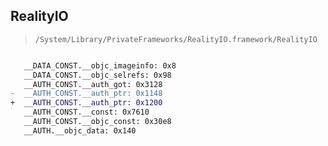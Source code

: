 ## RealityIO

> `/System/Library/PrivateFrameworks/RealityIO.framework/RealityIO`

```diff

   __DATA_CONST.__objc_imageinfo: 0x8
   __DATA_CONST.__objc_selrefs: 0x98
   __AUTH_CONST.__auth_got: 0x3128
-  __AUTH_CONST.__auth_ptr: 0x1148
+  __AUTH_CONST.__auth_ptr: 0x1200
   __AUTH_CONST.__const: 0x7610
   __AUTH_CONST.__objc_const: 0x30e8
   __AUTH.__objc_data: 0x140

```
